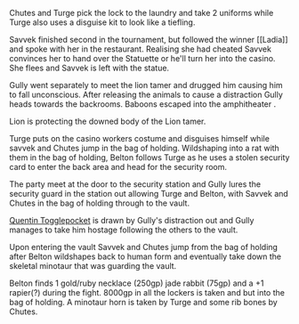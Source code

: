 Chutes and Turge pick the lock to the laundry and take 2 uniforms while Turge also uses a disguise kit to look like a tiefling. 

Savvek finished second in the tournament, but followed the winner [[Ladia]] and spoke with her in the restaurant. Realising she had cheated Savvek convinces her to hand over the Statuette or he'll turn her into the casino. She flees and Savvek is left with the statue.

Gully went separately to meet the lion tamer and drugged him causing him to fall unconscious. After releasing the animals to cause a distraction Gully heads towards the backrooms. Baboons escaped into the amphitheater .

Lion is protecting the downed body of the Lion tamer.

Turge puts on the casino workers costume and disguises himself while savvek and Chutes jump in the bag of holding. Wildshaping into a rat with them in the bag of holding, Belton follows Turge as he uses a stolen security card to enter the back area and head for the security room.

The party meet at the door to the security station and Gully lures the security guard in the station out allowing Turge and Belton, with Savvek and Chutes in the bag of holding through to the vault.

[Quentin Togglepocket](../NPCs/Quentin%20Togglepocket) is drawn by Gully's distraction out and Gully manages to take him hostage following the others to the vault.

Upon entering the vault Savvek and Chutes jump from the bag of holding after Belton wildshapes back to human form and eventually take down the skeletal minotaur that was guarding the vault.

Belton finds 1 gold/ruby necklace (250gp) jade rabbit (75gp) and a +1 rapier(?) during the fight. 8000gp in all the lockers is taken and but into the bag of holding. A minotaur horn is taken by Turge and some rib bones by Chutes.
